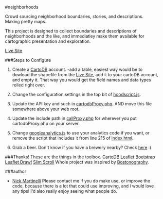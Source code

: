 #neighborhoods

Crowd sourcing neighborhood boundaries, stories, and descriptions. Making pretty maps.

This project is designed to collect boundaries and descriptions of neighborhoods and the like, and immediatley make them available for cartographic presentation and exploration.

[Live Site](http://pnwmaps.com/neighborhoods)

###Steps to Configure 

1. Create a [CartoDB](http://cartodb.com/) account. 
 	-add a table, easiest way would be to dowload the shapefile from the [Live Site](http://pnwmaps.com/neighborhoods), add it to your cartoDB account, and empty it. That way you would get the field names and data types rolled right over.   

2. Change the configuration settings in the top bit of [hoodscript.js](https://github.com/enam/neighborhoods/blob/master/js/hoodscript.js).

3. Update the API key and such in [cartodbProxy.php](https://github.com/enam/neighborhoods/blob/master/php/cartodbProxy.php). AND move this file somewhere above your web root.

4. Update the include path in [callProxy.php](https://github.com/enam/neighborhoods/blob/master/php/callProxy.php) for wherever you put cartodbProxy.php on your server.

5. Change [googleanalytics.js](https://github.com/enam/neighborhoods/blob/master/js/googleanalytics.js) to use your analytics code if you want, or remove the script that includes it from line 215 of [index.html](https://github.com/enam/neighborhoods/blob/master/index.html). 

6. Grab a beer. Don't know if you have a brewery nearby? Check [here](http://nickmartinelli.com) :)  

###Thanks!
These are the things in the toolbox. 
[CartoDB](http://cartodb.com/) 
[Leaflet](http://leafletjs.com/)
[Bootstrap](http://getbootstrap.com/javascript/)
[Leaflet Draw!](https://github.com/Leaflet/Leaflet.draw)
[Slim Scroll](http://rocha.la/jQuery-slimScroll/)
Whole project was inspired by [Bostonography](http://bostonography.com/2012/crowdsourced-neighborhood-boundaries-part-one-consensus/).

###author
* [Nick Martinelli](https://twitter.com/nichom)
Please contact me if you do make use, or improve the code, because there is a lot that could use improving, and I would love any tips! I'd also really enjoy seeing what people do.
